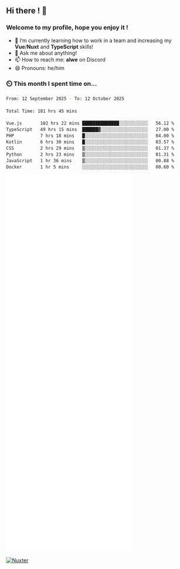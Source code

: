 ## Hi there ! 👋

### Welcome to my profile, hope you enjoy it !

- 🌱 I’m currently learning how to work in a team and increasing my **Vue**/**Nuxt** and **TypeScript** skills!
- 💬 Ask me about anything!
- 📫 How to reach me: **alwe** on Discord
- 😄 Pronouns: he/him

### ⏲️ This month I spent time on...

<!--START_SECTION:waka-->

```bash
From: 12 September 2025 - To: 12 October 2025

Total Time: 181 hrs 45 mins

Vue.js       102 hrs 22 mins ██████████████░░░░░░░░░░░   56.12 %
TypeScript   49 hrs 15 mins  ██████▓░░░░░░░░░░░░░░░░░░   27.00 %
PHP          7 hrs 18 mins   █░░░░░░░░░░░░░░░░░░░░░░░░   04.00 %
Kotlin       6 hrs 30 mins   █░░░░░░░░░░░░░░░░░░░░░░░░   03.57 %
CSS          2 hrs 29 mins   ▒░░░░░░░░░░░░░░░░░░░░░░░░   01.37 %
Python       2 hrs 23 mins   ▒░░░░░░░░░░░░░░░░░░░░░░░░   01.31 %
JavaScript   1 hr 36 mins    ▒░░░░░░░░░░░░░░░░░░░░░░░░   00.88 %
Docker       1 hr 5 mins     ░░░░░░░░░░░░░░░░░░░░░░░░░   00.60 %
```

<!--END_SECTION:waka-->

![Metrics](./github-metrics.svg)

[![Nuxter](https://nuxters.nuxt.com/card/zAlweNy26/og.png)](https://nuxters.nuxt.com/zAlweNy26)
